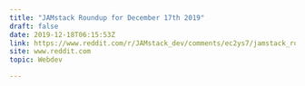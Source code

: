 ```yaml
---
title: "JAMstack Roundup for December 17th 2019"
draft: false
date: 2019-12-18T06:15:53Z
link: https://www.reddit.com/r/JAMstack_dev/comments/ec2ys7/jamstack_roundup_for_december_17th_2019/?utm_medium=RSS&utm_source=hune
site: www.reddit.com
topic: Webdev  

---
```

